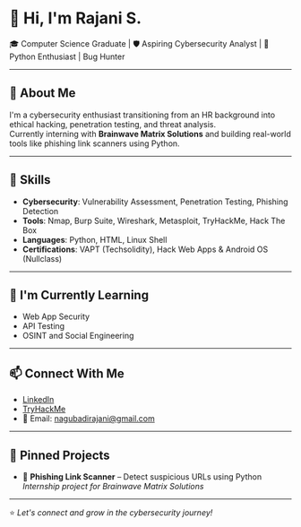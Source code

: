 # 👋 Hi, I'm Rajani S.

🎓 Computer Science Graduate | 🛡️ Aspiring Cybersecurity Analyst | 🐍 Python Enthusiast | Bug Hunter

---

## 🚀 About Me

I'm a cybersecurity enthusiast transitioning from an HR background into ethical hacking, penetration testing, and threat analysis.  
Currently interning with **Brainwave Matrix Solutions** and building real-world tools like phishing link scanners using Python.

---

## 🔧 Skills
- **Cybersecurity**: Vulnerability Assessment, Penetration Testing, Phishing Detection
- **Tools**: Nmap, Burp Suite, Wireshark, Metasploit, TryHackMe, Hack The Box
- **Languages**: Python, HTML, Linux Shell
- **Certifications**: VAPT (Techsolidity), Hack Web Apps & Android OS (Nullclass)

---

## 🌱 I'm Currently Learning
- Web App Security
- API Testing
- OSINT and Social Engineering

---

## 📫 Connect With Me
- [LinkedIn](https://www.linkedin.com/in/rajani-s-16a94b301/)
- [TryHackMe](https://tryhackme.com/p/Rajanivapt)
- 📧 Email: nagubadirajani@gmail.com

---

## 📌 Pinned Projects
- 🔗 **Phishing Link Scanner** – Detect suspicious URLs using Python  
  _Internship project for Brainwave Matrix Solutions_

---

⭐ _Let's connect and grow in the cybersecurity journey!_
